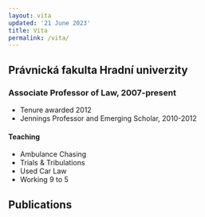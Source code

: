 ```yaml
---
layout: vita
updated: '21 June 2023'
title: Vita
permalink: /vita/
---
```


## Právnická fakulta Hradní univerzity

### Associate Professor of Law, 2007-present

- Tenure awarded 2012
- Jennings Professor and Emerging Scholar, 2010-2012

#### Teaching 

- Ambulance Chasing 
- Trials & Tribulations
- Used Car Law 
- Working 9 to 5

## Publications

